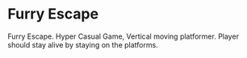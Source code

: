 # Furry Escape
 Furry Escape.
 Hyper Casual Game, Vertical moving platformer.
 Player should stay alive by staying on the platforms.
